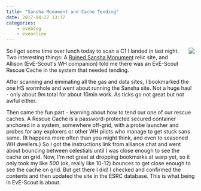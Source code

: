 ```yaml
---
title: "Sansha Monument and Cache Tending"
date: 2017-04-27 13:37
categories:
    - eveblog
    - eveonline
---
```


<img src="//i.imgur.com/1QK7RXZ.jpg?1" style="float:right; margin: 0 0 20px 20px;">

So I got some time over lunch today to scan a C1 I landed in last night. Two interesting things: A [Ruined Sansha Monument]() relic site, and Allison (EvE-Scout's WH companion) told me there was an EvE-Scout Rescue Cache in the system that needed tending.

After scanning and eiminating all the gas and data sites, I bookmarked the one HS wormhole and went about running the Sansha site. Not a huge haul - only about 9m total for about 10min work. As ticks go not great but not awful either.

Then came the fun part - learning about how to tend our one of our rescue caches. A Rescue Cache is a password-protected secured container anchored in a system, somewhere off-grid, with a probe launcher and probes for any explorers or other WH pilots who manage to get stuck sans same. (It happens more often than you might think, and even to seasoned WH dwellers.) So I got the instructions link from alliance chat and went about bouncing between celestials until I was close enough to see the cache on grid. Now, I'm not great at dropping bookmarks at warp yet, so it only took my like *500* (ok, really like 10-12) bounces to get close enough to see the cache on grid. But get there I did! I checked and confirmed the contents and then updated the site in the ESRC database. This is what being in EvE-Scout is about.